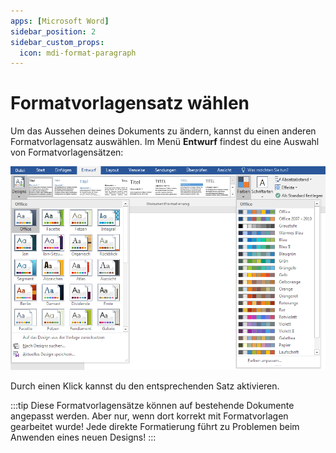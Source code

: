 ```yaml
---
apps: [Microsoft Word]
sidebar_position: 2
sidebar_custom_props:
  icon: mdi-format-paragraph
---
```


# Formatvorlagensatz wählen



Um das Aussehen deines Dokuments zu ändern, kannst du einen anderen Formatvorlagensatz auswählen. Im Menü __Entwurf__ findest du eine Auswahl von Formatvorlagensätzen:

![Formatvorlagensätze (Designs) und Farbvariationen](./formatvorlagensatz.png)

Durch einen Klick kannst du den entsprechenden Satz aktivieren.

:::tip
Diese Formatvorlagensätze können auf bestehende Dokumente angepasst werden. Aber nur, wenn dort korrekt mit Formatvorlagen gearbeitet wurde! Jede direkte Formatierung führt zu Problemen beim Anwenden eines neuen Designs!
:::
